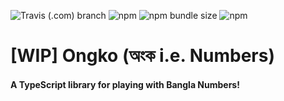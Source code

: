 ![Travis (.com) branch](https://img.shields.io/travis/com/uraniumreza/ongko/master?style=for-the-badge)
![npm](https://img.shields.io/npm/v/ongko?style=for-the-badge)
![npm bundle size](https://img.shields.io/bundlephobia/minzip/ongko?style=for-the-badge)
![npm](https://img.shields.io/npm/dy/ongko?style=for-the-badge)

# [WIP] Ongko (অংক i.e. Numbers)

#### A TypeScript library for playing with Bangla Numbers!
